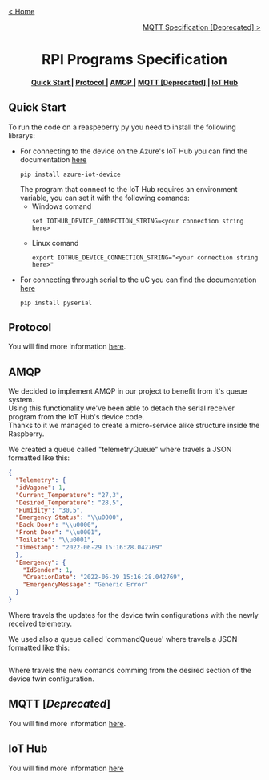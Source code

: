 [< Home](../README.md)

[<p align="right">MQTT Specification [Deprecated] ></p>](../MQTT/README.md)

**<h1 align="center">RPI Programs Specification</h1>**

<div align="center">  
<h4>
    <a href="#quick-start"> Quick Start </a>
  | <a href="#protocol"> Protocol </a>
  | <a href="#amqp"> AMQP </a>
  | <a href="#mqtt-deprecated"> MQTT [Deprecated] </a>
  | <a href="#iot-hub"> IoT Hub </a>
  
</h4>
</div>

## **Quick Start**

To run the code on a reaspeberry py you need to install the following librarys:

<ul>
<li>
For connecting to the device on the Azure&#39;s IoT Hub you can find the documentation <a href="https://github.com/Azure/azure-iot-sdk-python">here</a>
<pre>
<code>pip <span class="hljs-keyword">install</span> azure-iot-device</code>
</pre>
The program that connect to the IoT Hub requires an environment variable, you can set it with the following comands:

<ul>
<li>
Windows comand
<pre>
<code class="lang-cmd"><span class="hljs-keyword">set</span> IOTHUB_DEVICE_CONNECTION_STRING=&lt;your connection string here&gt;</code>
</pre>
</li>

<li>
Linux comand
<pre>
<code class="lang-bash"><span class="hljs-keyword">export</span> IOTHUB_DEVICE_CONNECTION_STRING=<span class="hljs-string">"&lt;your connection string here&gt;"</span></code>
</pre>
</li>
</ul>

<li>
For connecting through serial to the uC you can find the documentation <a href="https://github.com/pyserial/pyserial">here</a>
<pre>
<code class="lang-cmd">pip <span class="hljs-keyword">install</span> pyserial</code>
</pre>
</li>
</ul>

## **Protocol**

You will find more information [here](../Protocol/README.md).

## **AMQP**

We decided to implement AMQP in our project to benefit from it's queue system.   
Using this functionality we've been able to detach the serial receiver program from the IoT Hub's device code.   
Thanks to it we managed to create a micro-service alike structure inside the Raspberry.

We created a queue called "telemetryQueue" where travels a JSON formatted like this:
``` JSON
{
  "Telemetry": {
  "idVagone": 1,
  "Current_Temperature": "27,3",
  "Desired_Temperature": "28,5",
  "Humidity": "30,5",
  "Emergency Status": "\\u0000",
  "Back Door": "\\u0000",
  "Front Door": "\\u0001",
  "Toilette": "\\u0001",
  "Timestamp": "2022-06-29 15:16:28.042769"
  },
  "Emergency": {
    "IdSender": 1,
    "CreationDate": "2022-06-29 15:16:28.042769",
    "EmergencyMessage": "Generic Error"
  }
}
```
Where travels the updates for the device twin configurations with the newly received telemetry.

We used also a queue called 'commandQueue' where travels a JSON formatted like this:
``` JSON

```
Where travels the new comands comming from the desired section of the device twin configuration.

## **MQTT** [*Deprecated*]

You will find more information [here](../MQTT/README.md).

## **IoT Hub**

You will find more information [here](../IoT_Hub/README.md)